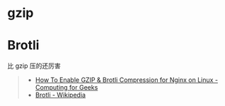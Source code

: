 # gzip

# Brotli

比 gzip 压的还厉害

> -   [How To Enable GZIP & Brotli Compression for Nginx on Linux - Computing for Geeks](https://computingforgeeks.com/how-to-enable-gzip-brotli-compression-for-nginx-on-linux/)
> -   [Brotli - Wikipedia](https://en.wikipedia.org/wiki/Brotli)
